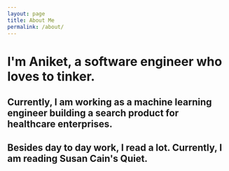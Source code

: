 ```yaml
---
layout: page
title: About Me
permalink: /about/
---
```


# I'm Aniket, a software engineer who loves to tinker.

## Currently, I am working as a machine learning engineer building a search product for healthcare enterprises.

## Besides day to day work, I read a lot. Currently, I am reading Susan Cain's Quiet.
